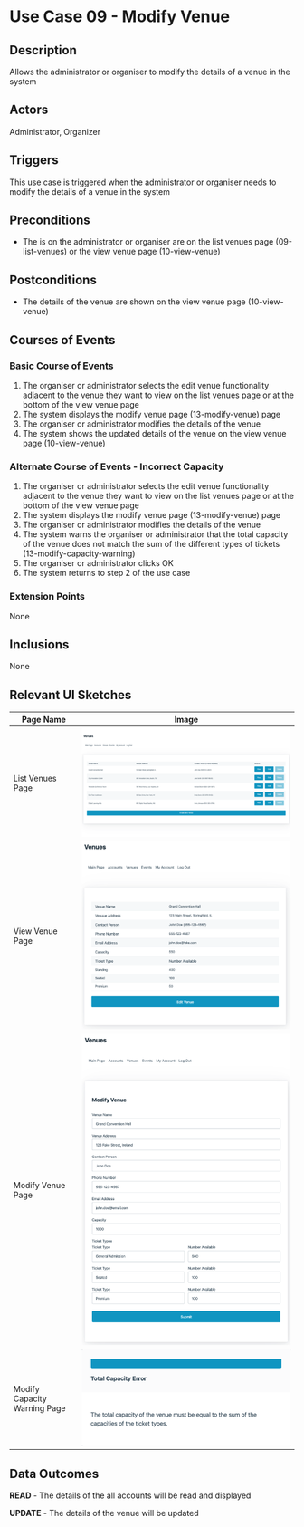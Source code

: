 # Use Case 09 - Modify Venue

## Description

Allows the administrator or organiser to modify the details of a venue in the system

## Actors

Administrator, Organizer

## Triggers

This use case is triggered when the administrator or organiser needs to modify the details of a venue in the system

## Preconditions

- The is on the administrator or organiser are on the list venues page (09-list-venues) or the view venue page (10-view-venue)

## Postconditions

- The details of the venue are shown on the view venue page (10-view-venue)

## Courses of Events

### Basic Course of Events

1. The organiser or administrator selects the edit venue functionality adjacent to the venue they want to view on the list venues page or at the bottom of the view venue page
2. The system displays the modify venue page (13-modify-venue) page
3. The organiser or administrator modifies the details of the venue
4. The system shows the updated details of the venue on the view venue page (10-view-venue)

### Alternate Course of Events - Incorrect Capacity

1. The organiser or administrator selects the edit venue functionality adjacent to the venue they want to view on the list venues page or at the bottom of the view venue page
2. The system displays the modify venue page (13-modify-venue) page
3. The organiser or administrator modifies the details of the venue
4. The system warns the organiser or administrator that the total capacity of the venue does not match the sum of the different types of tickets (13-modify-capacity-warning)
5. The organiser or administrator clicks OK
6. The system returns to step 2 of the use case

### Extension Points

None

## Inclusions

None

## Relevant UI Sketches
| Page Name | Image |
|----|------|
| List Venues Page | ![List Venues Page](/01-requirements-solution/uisketches/09-list-venues.png) |
| View Venue Page | ![View Venue Page](/01-requirements-solution/uisketches/10-view-venue.png) |
| Modify Venue Page | ![Modify Venue Page](/01-requirements-solution/uisketches/12-modify-venue.png) |
| Modify Capacity Warning Page | ![Modify Capacity Warning Page](/01-requirements-solution/uisketches/12-modify-capacity-warning.png) |

## Data Outcomes
**READ** - The details of the all accounts will be read and displayed

**UPDATE** - The details of the venue will be updated
